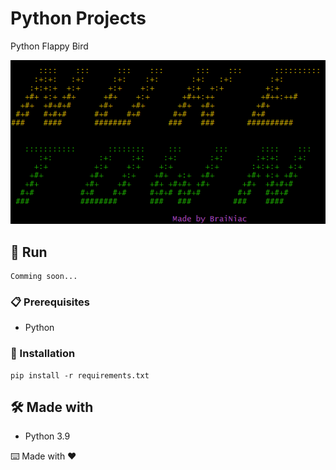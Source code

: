 # Python Projects

Python Flappy Bird

![alt text](https://github.com/babyboydaprince/NukeTown/blob/main/img/logo.png?raw=true)


## 🚀 Run

 ```
Comming soon...
 ```
### 📋 Prerequisites

- Python


### 🔧 Installation
```
pip install -r requirements.txt
```

## 🛠️ Made with

- Python 3.9


⌨️ Made with ❤